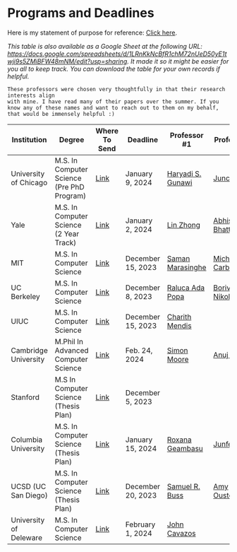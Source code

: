 # Programs and Deadlines

Here is my statement of purpose for reference: <a href="./Statement of Purpose.pdf">Click here</a>.

_This table is also available as a Google Sheet at the following URL: <https://docs.google.com/spreadsheets/d/1LRnKkNcBfR1chM72nUeD50yE1twji9s5ZMiBFW48mNM/edit?usp=sharing>.  It made it so it might be easier for you all to keep track. You can download the table for your own records if helpful._

    These professors were chosen very thoughtfully in that their research interests align 
    with mine. I have read many of their papers over the summer. If you know any of these names and want to reach out to them on my behalf, that would be immensely helpful :) 


| Institution            | Degree                                  | Where To Send                                                                           | Deadline          | Professor #1                                   | Professor #2                   | Professor #3                | Preference |
|------------------------|-----------------------------------------|------------------------------------------------------------------------------------------|-------------------|-----------------------------------------------|-------------------------------|----------------------------|------------|
| University of Chicago  | M.S. In Computer Science (Pre PhD Program) | [Link](https://masters.cs.uchicago.edu/page/pre-doctoral-ms-computer-science)           | January 9, 2024  | [Haryadi S. Gunawi](mailto:haryadi@cs.uchicago.edu) | [Junchen Jian](mailto:junchenj@cs.uchicago.edu) | [Robert Rand](mailto:rand@uchicago.edu) | 1          |
| Yale                   | M.S. In Computer Science (2 Year Track)  | [Link](https://cpsc.yale.edu/academics/graduate-program/master-science)                  | January 2, 2024  | [Lin Zhong](mailto:lin.zhong@yale.edu)          | [Abhishek Bhattacharjee](mailto:abhishek@cs.yale.edu) | [Zhong Shao](mailto:Zhong.Shao@yale.edu) | 2          |
| MIT                    | M.S. In Computer Science                 | [Link](https://oge.mit.edu/programs/electrical-engineering-and-computer-science/)        | December 15, 2023| [Saman Marasinghe](mailto:saman@csail.mit.edu)   | [Michael Carbin](mailto:mcarbin@csail.mit.edu) | [Yishen Chen](mailto:ychen306@mit.edu) | 3          |
| UC Berkeley            | M.S. In Computer Science                 | [Link](https://grad.berkeley.edu/program/computer-science/)                             | December 8, 2023 | [Raluca Ada Popa](mailto:raluca.popa@berkeley.edu) | [Borivoje Nikolic](mailto:bora@eecs.berkeley.edu) |                            | 4          |
| UIUC                   | M.S. In Computer Science                 | [Link](https://cs.illinois.edu/academics/graduate/ms-program)                            | December 15, 2023| [Charith Mendis](mailto:charithm@illinois.edu)  |                            |                            | 5          |
| Cambridge University   | M.Phil In Advanced Computer Science      | [Link](https://www.postgraduate.study.cam.ac.uk/courses/directory/cscsmpacs)            | Feb. 24, 2024     | [Simon Moore](mailto:simon.moore@cl.cam.ac.uk) | [Anuj Dawar](mailto:anuj.dawar@cl.cam.ac.uk) | [Andrew Moore](mailto:andrew.moore@cl.cam.ac.uk) | 6          |
| Stanford               | M.S In Computer Science (Thesis Plan)    | [Link](https://online.stanford.edu/programs/computer-science-ms-degree)                  | December 5, 2023 |                                           |                            |                            | 7          |
| Columbia University   | M.S. In Computer Science (Thesis Plan)  | [Link](https://www.cs.columbia.edu/education/admissions8/#masters)                        | January 15, 2024| [Roxana Geambasu](mailto:Roxana@cs.columbia.edu) | [Junfeng Yang](mailto:junfeng@cs.columbia.edu) | [Ronghui Gu](mailto:ronghui.gu@columbia.edu) | 8          |
| UCSD (UC San Diego)   | M.S. In Computer Science (Thesis Plan)  | [Link](https://cse.ucsd.edu/graduate/degree-programs/ms-program)                          | December 20, 2023| [Samuel R. Buss](mailto:sbuss@ucsd.edu)         | [Amy Ousterhout](mailto:aousterhout@ucsd.edu) | [Arya Mazumdar](mailto:arya@ucsd.edu)    | 9          |
| University of Deleware| M.S. In Computer Science                | [Link](https://www.udel.edu/academics/colleges/grad/prospective-students/programs/computer-science/) | February 1, 2024| [John Cavazos](mailto:cavazos@udel.edu)        |                            |                            | 10


[1]: https://github.com/olgabot/sciencemeetproductivity.tumblr.com/blob/master/posts/2012/08/how-to-request-a-letter-of-recommendation.md
[2]: https://passlab.github.io/CSCE513/notes/lecture10_LocalityMM.pdf
[3]: https://www.beckershospitalreview.com/ehrs/epic-s-huge-healthcare-impact-5-stats.html#:~:text=More%20than%20253%20million%20U.S.,an%20electronic%20record%20in%20Epic.
[4]: https://gist.github.com/wojteklu/73c6914cc446146b8b533c0988cf8d29
[5]: https://www.w3schools.com/python/python_for_loops.asp
[6]: https://en.wikipedia.org/wiki/Agile_software_development 
